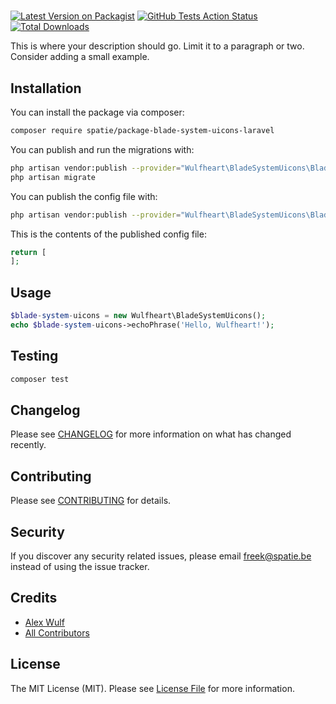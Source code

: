 # 

[![Latest Version on Packagist](https://img.shields.io/packagist/v/spatie/blade-system-uicons.svg?style=flat-square)](https://packagist.org/packages/spatie/blade-system-uicons)
[![GitHub Tests Action Status](https://img.shields.io/github/workflow/status/spatie/blade-system-uicons/run-tests?label=tests)](https://github.com/spatie/blade-system-uicons/actions?query=workflow%3Arun-tests+branch%3Amaster)
[![Total Downloads](https://img.shields.io/packagist/dt/spatie/blade-system-uicons.svg?style=flat-square)](https://packagist.org/packages/spatie/blade-system-uicons)


This is where your description should go. Limit it to a paragraph or two. Consider adding a small example.

## Installation

You can install the package via composer:

```bash
composer require spatie/package-blade-system-uicons-laravel
```

You can publish and run the migrations with:

```bash
php artisan vendor:publish --provider="Wulfheart\BladeSystemUicons\BladeSystemUiconsServiceProvider" --tag="migrations"
php artisan migrate
```

You can publish the config file with:
```bash
php artisan vendor:publish --provider="Wulfheart\BladeSystemUicons\BladeSystemUiconsServiceProvider" --tag="config"
```

This is the contents of the published config file:

```php
return [
];
```

## Usage

``` php
$blade-system-uicons = new Wulfheart\BladeSystemUicons();
echo $blade-system-uicons->echoPhrase('Hello, Wulfheart!');
```

## Testing

``` bash
composer test
```

## Changelog

Please see [CHANGELOG](CHANGELOG.md) for more information on what has changed recently.

## Contributing

Please see [CONTRIBUTING](CONTRIBUTING.md) for details.

## Security

If you discover any security related issues, please email freek@spatie.be instead of using the issue tracker.

## Credits

- [Alex Wulf](https://github.com/wulfheart)
- [All Contributors](../../contributors)

## License

The MIT License (MIT). Please see [License File](LICENSE.md) for more information.
